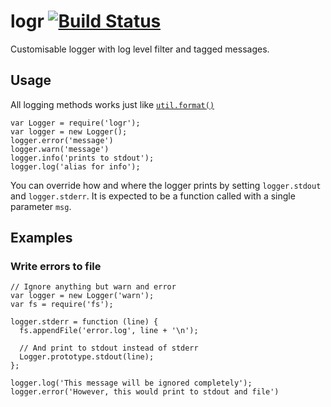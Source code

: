 # logr [![Build Status](https://travis-ci.org/stigok/logr.svg)](https://travis-ci.org/stigok/logr)
Customisable logger with log level filter and tagged messages.

## Usage

All logging methods works just like [`util.format()`](https://nodejs.org/api/util.html#util_util_format_format)

    var Logger = require('logr');
    var logger = new Logger();
    logger.error('message')
    logger.warn('message')
    logger.info('prints to stdout');
    logger.log('alias for info');

You can override how and where the logger prints by setting `logger.stdout` and
`logger.stderr`. It is expected to be a function called with a single parameter
`msg`.

## Examples

### Write errors to file

    // Ignore anything but warn and error
    var logger = new Logger('warn');
    var fs = require('fs');

    logger.stderr = function (line) {
      fs.appendFile('error.log', line + '\n');

      // And print to stdout instead of stderr
      Logger.prototype.stdout(line);
    };

    logger.log('This message will be ignored completely');
    logger.error('However, this would print to stdout and file')
